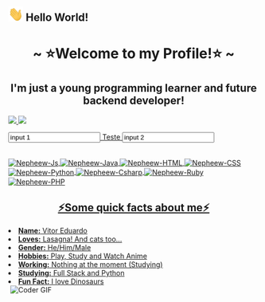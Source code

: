 ##
## <img src="https://raw.githubusercontent.com/ABSphreak/ABSphreak/master/gifs/Hi.gif" width="30px"> Hello World!
## <h1 align="center">~ ⭐Welcome to my Profile!⭐ ~</h1>
## <h2 align="center">I'm just a young programming learner and future backend developer!</h2>


  <a href="https://github.com/Nepheew">
  <img height="180em" src="https://github-readme-stats.vercel.app/api?username=Nepheew&show_icons=true&theme=merko&include_all_commits=true&count_private=true"/>
  <img height="100" src="https://github-readme-stats.vercel.app/api/top-langs/?username=Nepheew&layout=compact&langs_count=7&theme=merko"/>
</div>


  
<input type="text" value="input 1"> Teste
<input type="text" value="input 2">




<div style="display: inline_block"><br>
 
  <img align="center" alt="Nepheew-Js" height="30" width="40" src="https://cdn.jsdelivr.net/gh/devicons/devicon/icons/javascript/javascript-plain.svg" />
  <img align="center" alt="Nepheew-Java" height="30" width="40" src="https://cdn.jsdelivr.net/gh/devicons/devicon/icons/java/java-original.svg" />
  <img align="center" alt="Nepheew-HTML" height="30" width="40" src="https://cdn.jsdelivr.net/gh/devicons/devicon/icons/html5/html5-plain.svg" />
  <img align="center" alt="Nepheew-CSS" height="30" width="40" src="https://cdn.jsdelivr.net/gh/devicons/devicon/icons/css3/css3-plain.svg" />
  <img align="center" alt="Nepheew-Python" height="30" width="40" src="https://cdn.jsdelivr.net/gh/devicons/devicon/icons/python/python-plain.svg" />
  <img align="center" alt="Nepheew-Csharp" height="30" width="40" src="https://cdn.jsdelivr.net/gh/devicons/devicon/icons/csharp/csharp-plain.svg" />
  <img align="center" alt="Nepheew-Ruby" height="30" width="40" src="https://cdn.jsdelivr.net/gh/devicons/devicon/icons/ruby/ruby-plain.svg" />
  <img align="center" alt="Nepheew-PHP" height="50" width="60" src="https://cdn.jsdelivr.net/gh/devicons/devicon/icons/php/php-plain.svg" /> 
  
</div>

<div> 
  
  ## <h2 align="center">⚡Some quick facts about me⚡</h2>
  <li>
    <b>Name:</b> Vitor Eduardo</li>
  <li>
    <b>Loves:</b> Lasagna! And cats too...</li>
  <li>
    <b>Gender:</b> He/Him/Male</li>
  <li>
    <b>Hobbies:</b> Play, Study and Watch Anime</li>
  <li>
    <b>Working:</b> Nothing at the moment (Studying)</li>
  <li>
    <b>Studying:</b> Full Stack and Python</li>
  <li>
    <b>Fun Fact:</b> I love Dinosaurs
  
 </div>
 <img src="https://i.pinimg.com/originals/41/7e/be/417ebee986aec41629278b1e04cfbfe9.gif" alt="Coder GIF" align="right" width="500">
 
